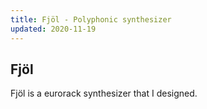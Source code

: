 ```yaml
---
title: Fjöl - Polyphonic synthesizer
updated: 2020-11-19 
---
```

## Fjöl 
Fjöl is a eurorack synthesizer that I designed.
